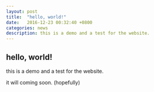 ```yaml
---
layout: post
title:  "hello, world!"
date:   2016-12-23 00:32:40 +0800
categories: news
description: this is a demo and a test for the website.
---
```


## hello, world!

this is a demo and a test for the website.

it will coming soon. (hopefully)
